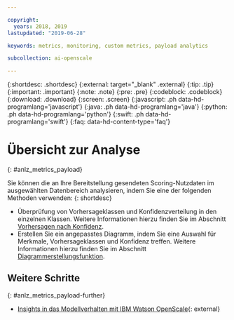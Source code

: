 ```yaml
---

copyright:
  years: 2018, 2019
lastupdated: "2019-06-28"

keywords: metrics, monitoring, custom metrics, payload analytics

subcollection: ai-openscale

---
```


{:shortdesc: .shortdesc}
{:external: target="_blank" .external}
{:tip: .tip}
{:important: .important}
{:note: .note}
{:pre: .pre}
{:codeblock: .codeblock}
{:download: .download}
{:screen: .screen}
{:javascript: .ph data-hd-programlang='javascript'}
{:java: .ph data-hd-programlang='java'}
{:python: .ph data-hd-programlang='python'}
{:swift: .ph data-hd-programlang='swift'}
{:faq: data-hd-content-type='faq'}

# Übersicht zur Analyse
{: #anlz_metrics_payload}

Sie können die an Ihre Bereitstellung gesendeten Scoring-Nutzdaten im ausgewählten Datenbereich analysieren, indem Sie eine der folgenden Methoden verwenden:
{: shortdesc}

- Überprüfung von Vorhersageklassen und Konfidenzverteilung in den einzelnen Klassen. Weitere Informationen hierzu finden Sie im Abschnitt [Vorhersagen nach Konfidenz](/docs/services/ai-openscale?topic=ai-openscale-anlz_metrics_payload-confidence).
- Erstellen Sie ein angepasstes Diagramm, indem Sie eine Auswahl für Merkmale, Vorhersageklassen und Konfidenz treffen. Weitere Informationen hierzu finden Sie im Abschnitt [Diagrammerstellungsfunktion](/docs/services/ai-openscale?topic=ai-openscale-chart_builder).

## Weitere Schritte
{: #anlz_metrics_payload-further}

- [Insights in das Modellverhalten mit IBM Watson OpenScale](https://medium.com/trusted-ai/model-behavioural-insights-using-ibm-watson-openscale-f8bcd2311f4e){: external}

